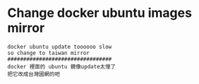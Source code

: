 # Change docker ubuntu  images mirror
    docker ubuntu update toooooo slow
    so change to taiwan mirror
    #################################
    docker 裡面的 ubuntu 鏡像update太慢了
    把它改成台灣國網的吧 
